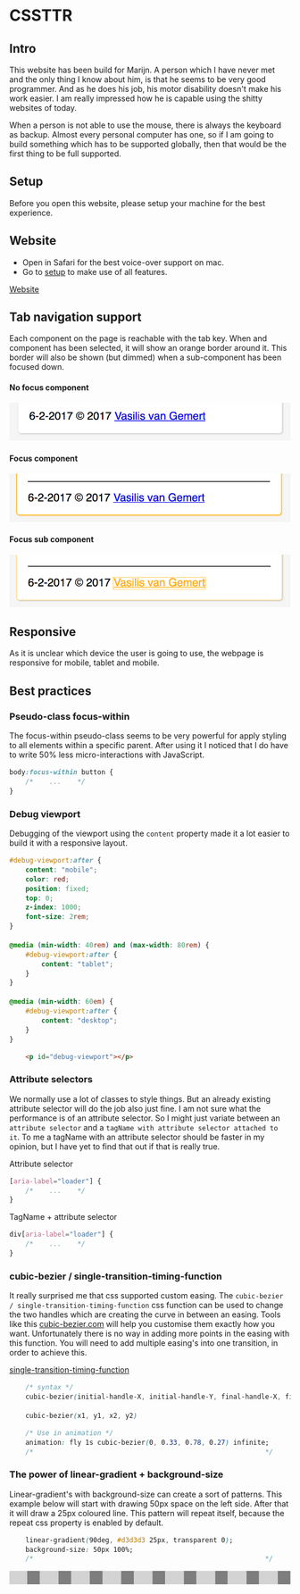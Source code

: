 
# CSSTTR

## Intro
This website has been build for Marijn. A person which I have never met and the only thing I know about him, is that he seems to be very good programmer. And as he does his job, his motor disability doesn't make his work easier. I am really impressed how he is capable using the shitty websites of today.

When a person is not able to use the mouse, there is always the keyboard as backup. Almost every personal computer has one, so if I am going to build something which has to be supported globally, then that would be the first thing to be full supported.



## Setup
Before you open this website, please setup your machine for the best experience.

## Website
* Open in Safari for the best voice-over support on mac.
* Go to [setup](https://iiyama12.github.io/cssttr/setup) to make use of all features.


[Website](https://iiyama12.github.io/cssttr/styleguide.html)


## Tab navigation support
Each component on the page is reachable with the tab key. When and component has been selected, it will show an orange border around it. This border will also be shown (but dimmed) when a sub-component has been focused down.

#### No focus component
![No focus component](readme_content/noFocusComponent.png)

#### Focus component
![Focus component](readme_content/focusComponent.png)

#### Focus sub component
![Focus sub component](readme_content/focusSubComponent.png)

## Responsive
As it is unclear which device the user is going to use, the webpage is responsive for mobile, tablet and mobile.

## Best practices

### Pseudo-class focus-within
The focus-within pseudo-class seems to be very powerful for apply styling to all elements within a specific parent. After using it I noticed that I do have to write 50% less micro-interactions with JavaScript.

```CSS
body:focus-within button {
    /*    ...    */
}
```

### Debug viewport
Debugging of the viewport using the `content` property made it a lot easier to build it with a responsive layout.

```CSS
#debug-viewport:after {
    content: "mobile";
    color: red;
    position: fixed;
    top: 0;
    z-index: 1000;
    font-size: 2rem;
}

@media (min-width: 40rem) and (max-width: 80rem) {
    #debug-viewport:after {
        content: "tablet";
    }
}

@media (min-width: 60em) {
    #debug-viewport:after {
        content: "desktop";
    }
}
```

```HTML
    <p id="debug-viewport"></p>
```

### Attribute selectors
We normally use a lot of classes to style things. But an already existing attribute selector will do the job also just fine. I am not sure what the performance is of an attribute selector. So I might just variate between an `attribute selector` and a `tagName with attribute selector attached to it`. To me a tagName with an attribute selector should be faster in my opinion, but I have yet to find that out if that is really true.

Attribute selector
```CSS
[aria-label="loader"] {
    /*    ...    */
}
```


TagName + attribute selector
```CSS
div[aria-label="loader"] {
    /*    ...    */
}
```

### cubic-bezier / single-transition-timing-function
It really surprised me that css supported custom easing. The `cubic-bezier / single-transition-timing-function` css function can be used to change the two handles which are creating the curve in between an easing. Tools like this [cubic-bezier.com](http://cubic-bezier.com/) will help you customise them exactly how you want. Unfortunately there is no way in adding more points in the easing with this function. You will need to add multiple easing's into one transition, in order to achieve this.

[single-transition-timing-function](https://developer.mozilla.org/en-US/docs/Web/CSS/single-transition-timing-function)

```CSS
    /* syntax */
    cubic-bezier(initial-handle-X, initial-handle-Y, final-handle-X, final-handle-Y)

    cubic-bezier(x1, y1, x2, y2)
```

```CSS
    /* Use in animation */
    animation: fly 1s cubic-bezier(0, 0.33, 0.78, 0.27) infinite;
    /*                                                          */
```


### The power of linear-gradient + background-size
Linear-gradient's with background-size can create a sort of patterns.
This example below will start with drawing 50px space on the left side. After that it will draw a 25px coloured line. This pattern will repeat itself, because the repeat css property is enabled by default.

```CSS
    linear-gradient(90deg, #d3d3d3 25px, transparent 0);
    background-size: 50px 100%;
    /*                                                          */
```

![Pattern](readme_content/pattern.png)
